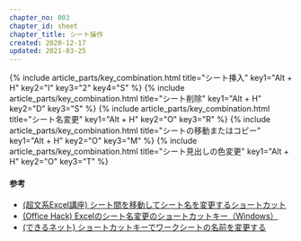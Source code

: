 ```yaml
---
chapter_no: 003
chapter_id: sheet
chapter_title: シート操作
created: 2020-12-17
updated: 2021-03-25
---
```

{% include article_parts/key_combination.html title="シート挿入" key1="Alt + H" key2="I" key3="2" key4="S" %}
{% include article_parts/key_combination.html title="シート削除" key1="Alt + H" key2="D" key3="S" %}
{% include article_parts/key_combination.html title="シート名変更" key1="Alt + H" key2="O" key3="R" %}
{% include article_parts/key_combination.html title="シートの移動またはコピー" key1="Alt + H" key2="O" key3="M" %}
{% include article_parts/key_combination.html title="シート見出しの色変更" key1="Alt + H" key2="O" key3="T" %}

#### 参考

- [(超文系Excel講座) シート間を移動してシート名を変更するショートカット](https://bunkei-excel.com/539.html)
- [(Office Hack) Excelのシート名変更のショートカットキー（Windows）](https://office-hack.com/excel/shortcutkey-sheetname-change/)
- [(できるネット) ショートカットキーでワークシートの名前を変更する](https://dekiru.net/article/12471/)